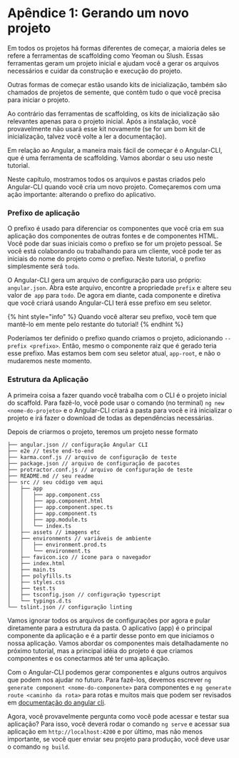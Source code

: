 # Apêndice 1: Gerando um novo projeto

Em todos os projetos há formas diferentes de começar, a maioria deles se refere a ferramentas de scaffolding como Yeoman ou Slush. Essas ferramentas geram um projeto inicial e ajudam você a gerar os arquivos necessários e cuidar da construção e execução do projeto.

Outras formas de começar estão usando kits de inicialização, também são chamados de projetos de semente, que contêm tudo o que você precisa para iniciar o projeto.

Ao contrário das ferramentas de scaffolding, os kits de inicialização são relevantes apenas para o projeto inicial. Após a instalação, você provavelmente não usará esse kit novamente \(se for um bom kit de inicialização, talvez você volte a ler a documentação\).

Em relação ao Angular, a maneira mais fácil de começar é o Angular-CLI, que é uma ferramenta de scaffolding. Vamos abordar o seu uso neste tutorial.

Neste capítulo, mostramos todos os arquivos e pastas criados pelo Angular-CLI quando você cria um novo projeto. Começaremos com uma ação importante: alterando o prefixo do aplicativo.

### Prefixo de aplicação

O prefixo é usado para diferenciar os componentes que você cria em sua aplicação dos componentes de outras fontes e de componentes HTML. Você pode dar suas iniciais como o prefixo se for um projeto pessoal. Se você está colaborando ou trabalhando para um cliente, você pode ter as iniciais do nome do projeto como o prefixo. Neste tutorial, o prefixo simplesmente será `todo`.

O Angular-CLI gera um arquivo de configuração para uso próprio: `angular.json`. Abra este arquivo, encontre a propriedade `prefix` e altere seu valor de` app` para `todo`. De agora em diante, cada componente e diretiva que você criará usando Angular-CLI terá esse prefixo em seu seletor.

{% hint style="info" %}
Quando você alterar seu prefixo, você tem que mantê-lo em mente pelo restante do tutorial!
{% endhint %}

Poderíamos ter definido o prefixo quando criamos o projeto, adicionando `--prefix <prefixo>`. Então, mesmo o componente raiz que é gerado teria esse prefixo. Mas estamos bem com seu seletor atual, `app-root`, e não o mudaremos neste momento. 

### Estrutura da Aplicação

A primeira coisa a fazer quando você trabalha com o CLI é o projeto inicial do scaffold. Para fazê-lo, você pode usar o comando (no terminal) `ng new <nome-do-projeto>` e o Angular-CLI criará a pasta para você e irá inicializar o projeto e irá fazer o download de todas as dependências necessárias.

Depois de criarmos o projeto, teremos um projeto nesse formato


```text
├── angular.json // configuração Angular CLI
├── e2e // teste end-to-end
├── karma.conf.js // arquivo de configuração de teste
├── package.json // arquivo de configuração de pacotes
├── protractor.conf.js // arquivo de configuração de teste
├── README.md // seu readme
├── src // seu código vem aqui
│   ├── app
│   │   ├── app.component.css
│   │   ├── app.component.html
│   │   ├── app.component.spec.ts
│   │   ├── app.component.ts
│   │   ├── app.module.ts
│   │   └── index.ts
│   ├── assets // imagens etc
│   ├── environments // variáveis de ambiente
│   │   ├── environment.prod.ts
│   │   └── environment.ts
│   ├── favicon.ico // ícone para o navegador
│   ├── index.html
│   ├── main.ts
│   ├── polyfills.ts
│   ├── styles.css
│   ├── test.ts
│   ├── tsconfig.json // configuração typescript
│   └── typings.d.ts
└── tslint.json // configuração linting
```

Vamos ignorar todos os arquivos de configurações por agora e pular diretamente para a estrutura da pasta. O aplicativo (app) é o principal componente da aplicação e é a partir desse ponto em que iniciamos o nossa aplicação.
Vamos abordar os componentes mais detalhadamente no próximo tutorial, mas a principal idéia do projeto é que criamos componentes e os conectarmos até ter uma aplicação.

Com o Angular-CLI podemos gerar componentes e alguns outros arquivos que podem nos ajudar no futuro. Para fazê-los, devemos escrever `ng generate component <nome-do-componente>` para componentes e `ng generate route <caminho da rota>` para rotas e muitos mais que podem ser revisados ​​em [documentação do angular cli](https://angular.io/cli/generate).

Agora, você provavelmente pergunta como você pode acessar e testar sua aplicação?
Para isso, você deverá rodar o comando `ng serve` e acessar sua aplicação em `http://localhost:4200` e por último, mas não menos importante, se você quer enviar seu projeto para produção, você deve usar o comando `ng build`.
